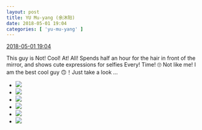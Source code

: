 ```yaml
---
layout: post
title: YU Mu-yang (余沐阳)
date: 2018-05-01 19:04
categories: [ 'yu-mu-yang' ]
---
```


<div class="weibo-info">
  <a href="https://weibo.com/6505651747/GeF2ggbHf">2018-05-01 19:04</a>
</div>

This guy is Not! Cool! At! All! Spends half an hour for the hair in front of the mirror, and shows cute expressions for selfies Every! Time! 🙄 Not like me! I am the best cool guy 🙃！Just take a look …

<!-- more -->

<ul class="weibo-pic-list-2">
  <li class="weibo-pic">
    <a href="https://wx3.sinaimg.cn/mw690/0076h3cTgy1fqvz8ufo2lj30u01cuqv5.jpg"><img src="https://wx3.sinaimg.cn/thumb150/0076h3cTgy1fqvz8ufo2lj30u01cuqv5.jpg"/></a>
  </li>
  <li class="weibo-pic">
    <a href="https://wx1.sinaimg.cn/mw690/0076h3cTgy1fqvz8r93fpj30u01chqv5.jpg"><img src="https://wx1.sinaimg.cn/thumb150/0076h3cTgy1fqvz8r93fpj30u01chqv5.jpg"/></a>
  </li>
  <li class="weibo-pic">
    <a href="https://wx4.sinaimg.cn/mw690/0076h3cTgy1fqvz8f48o4j32cz1i6e86.jpg"><img src="https://wx4.sinaimg.cn/thumb150/0076h3cTgy1fqvz8f48o4j32cz1i6e86.jpg"/></a>
  </li>
  <li class="weibo-pic">
    <a href="https://wx2.sinaimg.cn/mw690/0076h3cTgy1fqvz8hz3xaj31ry22y7wm.jpg"><img src="https://wx2.sinaimg.cn/thumb150/0076h3cTgy1fqvz8hz3xaj31ry22y7wm.jpg"/></a>
  </li>
  <li class="weibo-pic">
    <a href="https://wx1.sinaimg.cn/mw690/0076h3cTgy1fqvz8m63mij31s723kx6u.jpg"><img src="https://wx1.sinaimg.cn/thumb150/0076h3cTgy1fqvz8m63mij31s723kx6u.jpg"/></a>
  </li>
  <li class="weibo-pic">
    <a href="https://wx2.sinaimg.cn/mw690/0076h3cTgy1fqw1mv3rhkj31sg23whdy.jpg"><img src="https://wx2.sinaimg.cn/thumb150/0076h3cTgy1fqw1mv3rhkj31sg23whdy.jpg"/></a>
  </li>
</ul>
